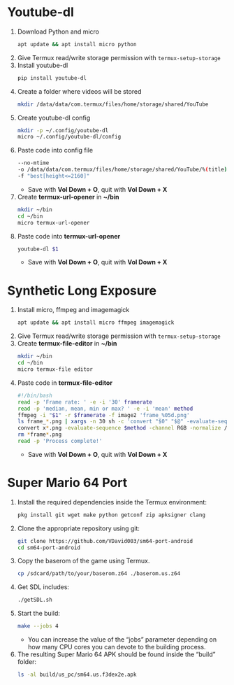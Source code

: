 # Youtube-dl
  
1. Download Python and micro
    ```bash
    apt update && apt install micro python
    ```
1. Give Termux read/write storage permission with `termux-setup-storage`
1. Install youtube-dl
    ```bash
    pip install youtube-dl
    ```
1. Create a folder where videos will be stored
    ```bash
    mkdir /data/data/com.termux/files/home/storage/shared/YouTube
    ```
1. Create youtube-dl config
    ```bash
    mkdir -p ~/.config/youtube-dl
    micro ~/.config/youtube-dl/config
    ```
1. Paste code into config file
    ```bash
    --no-mtime
    -o /data/data/com.termux/files/home/storage/shared/YouTube/%(title)s.%(ext)s
    -f "best[height<=2160]"
    ```
    * Save with **Vol Down + O**, quit with **Vol Down + X**
1. Create **termux-url-opener** in **~/bin**
    ```bash
    mkdir ~/bin
    cd ~/bin
    micro termux-url-opener
    ```
1. Paste code into **termux-url-opener**
    ```bash
    youtube-dl $1
    ```
    * Save with **Vol Down + O**, quit with **Vol Down + X**
    
     
# Synthetic Long Exposure
  
1. Install micro, ffmpeg and imagemagick
    ```bash
    apt update && apt install micro ffmpeg imagemagick
    ```
1. Give Termux read/write storage permission with `termux-setup-storage`
1. Create **termux-file-editor** in **~/bin**
    ```bash
    mkdir ~/bin
    cd ~/bin
    micro termux-file editor
    ```
1. Paste code in **termux-file-editor**
    ```bash
    #!/bin/bash
    read -p 'Frame rate: ' -e -i '30' framerate
    read -p 'median, mean, min or max? ' -e -i 'mean' method
    ffmpeg -i "$1" -r $framerate -f image2 'frame_%05d.png'
    ls frame_*.png | xargs -n 30 sh -c 'convert "$0" "$@" -evaluate-sequence '$method' "x$0" '
    convert x*.png -evaluate-sequence $method -channel RGB -normalize /storage/emulated/0/Download/final.png
    rm *frame*.png
    read -p 'Process complete!'
    ```
    * Save with **Vol Down + O**, quit with **Vol Down + X**


# Super Mario 64 Port

1. Install the required dependencies inside the Termux environment:
    ```bash
    pkg install git wget make python getconf zip apksigner clang
    ```
1. Clone the appropriate repository using git:
    ```bash
    git clone https://github.com/VDavid003/sm64-port-android
    cd sm64-port-android
    ```
1. Copy the baserom of the game using Termux.
    ```bash
    cp /sdcard/path/to/your/baserom.z64 ./baserom.us.z64
    ```
1. Get SDL includes:
    ```bash
    ./getSDL.sh
    ```
1. Start the build:
    ```bash
    make --jobs 4
    ```
    * You can increase the value of the “jobs” parameter depending on how many CPU cores you can devote to the building process.
1. The resulting Super Mario 64 APK should be found inside the “build” folder:
    ```bash
    ls -al build/us_pc/sm64.us.f3dex2e.apk
    ```
